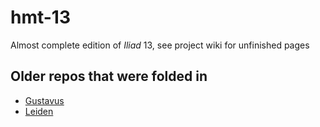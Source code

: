 # hmt-13
Almost complete edition of *Iliad* 13, see project wiki for unfinished pages

## Older repos that were folded in

- [Gustavus](https://github.com/hmteditors/gustavus)
- [Leiden](https://github.com/hmteditors/leiden)
